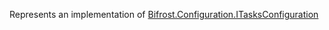Represents an implementation of [Bifrost.Configuration.ITasksConfiguration](Bifrost.Configuration.ITasksConfiguration)